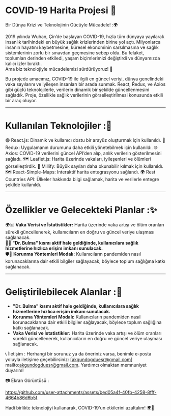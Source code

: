 
# COVID-19 Harita Projesi 🦠
Bir Dünya Krizi ve Teknolojinin Gücüyle Mücadele! :🌍

2019 yılında Wuhan, Çin’de başlayan COVID-19, hızla tüm dünyaya yayılarak insanlık tarihindeki en büyük sağlık krizlerinden birine yol açtı. Milyonlarca insanın hayatını kaybetmesine, küresel ekonominin sarsılmasına ve sağlık sistemlerinin zorlu bir sınavdan geçmesine sebep oldu. Bu felaket, toplumları derinden etkiledi, yaşam biçimlerimizi değiştirdi ve dünyamızda kalıcı izler bıraktı.  
Ama biz teknolojiyle mücadelemizi sürdürüyoruz! 🚀

Bu projede amacımız, COVID-19 ile ilgili en güncel veriyi, dünya genelindeki vaka sayılarını ve iyileşen insanları bir arada sunmak. React, Redux, ve Axios gibi güçlü teknolojilerle, verilerin dinamik bir şekilde güncellenmesini sağladık. Proje, özellikle sağlık verilerinin görselleştirilmesi konusunda etkili bir araç oluyor.

---

# Kullanılan Teknolojiler :🚧

🟢 React.js: Dinamik ve kullanıcı dostu bir arayüz oluşturmak için kullanıldı.
🔄 Redux: Uygulamanın durumunu daha etkili yönetebilmek için kullanıldı.
🌐 Axios: COVID-19 verilerini güncel API’den alıp, anlık verilerin gösterilmesini sağladı.
🗺️ Leaflet.js: Harita üzerinde vakaları, iyileşenleri ve ölümleri görselleştirdik.
🔢 Millify: Büyük sayıları daha okunabilir kılmak için kullanıldı.
🗺️ React-Simple-Maps: Interaktif harita entegrasyonu sağlandı.
🌍 Rest Countries API: Ülkeler hakkında bilgi sağlamak, harita ve verilerle entegre şekilde kullanıldı.



---

# Özellikler ve Gelecekteki Planlar :✨

🌍📊 **Vaka Verisi ve İstatistikler:** Harita üzerinde vaka artışı ve ölüm oranları sürekli güncellenerek, kullanıcıların en doğru ve güncel veriye ulaşması sağlanacak.  
🏥💉 **"Dr. Bulma" kısmı aktif hale geldiğinde, kullanıcılara sağlık hizmetlerine hızlıca erişim imkanı sunulacak.**  
🛡️🧴 **Korunma Yöntemleri Modalı:** Kullanıcıların pandemiden nasıl korunacaklarına dair etkili bilgiler sağlayacak, böylece toplum sağlığına katkı sağlanacak.

---

# Geliştirilebilecek Alanlar :🌱

- **"Dr. Bulma" kısmı aktif hale geldiğinde, kullanıcılara sağlık hizmetlerine hızlıca erişim imkanı sunulacak.**  
- **Korunma Yöntemleri Modalı:** Kullanıcıların pandemiden nasıl korunacaklarına dair etkili bilgiler sağlayacak, böylece toplum sağlığına katkı sağlanacak.  
- **Vaka Verisi ve İstatistikler:** Harita üzerinde vaka artışı ve ölüm oranları sürekli güncellenerek, kullanıcıların en doğru ve güncel veriye ulaşması sağlanacak.




📞 İletişim :
Herhangi bir sorunuz ya da öneriniz varsa, benimle e-posta yoluyla iletişime geçebilirsiniz: [akgundogduesr@gmail.com] mailto:akgundogduesr@gmail.com. Yardımcı olmaktan memnuniyet duyarım!

📷 Ekran Görüntüsü :



https://github.com/user-attachments/assets/bed05a4f-40fb-4258-8fff-4664b86d6b5f












Hadi birlikte teknolojiyi kullanarak, COVID-19'un etkilerini azaltalım! 🌍💪


